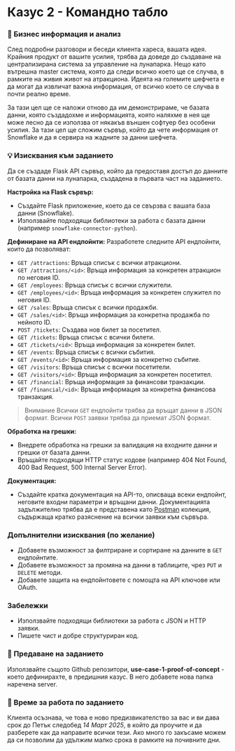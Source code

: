 # Казус 2 - Командно табло

### 📌 Бизнес информация и анализ

След подробни разговори и беседи клиента хареса, вашата идея. Крайния продукт от вашите усилия, трябва да доведе до създаване на централизирана система за управление на лунапарка. Нещо като вътрешна master система, която да следи всичко което ще се случва, в рамките на живия живот на атракциона. Идеята на големите шефчета е да могат да извличат важна информация, от всичко което се случва в почти реално време.

За тази цел ще се наложи отново да им демонстрираме, че базата данни, която създадохме и информацията, която наляхме в нея ще може лесно да се използва от някакъв външен софтуер без особени усилия. За тази цел ще сложим сървър, който да чете информация от Snowflake и да я сервира на жадните за данни шефчета.

### 💡 Изисквания към заданието

Да се създаде Flask API сървър, който да предоставя достъп до данните от базата данни на лунапарка, създадена в първата част на заданието.

**Настройка на Flask сървър:**
* Създайте Flask приложение, което да се свързва с вашата база данни (Snowflake).
* Използвайте подходящи библиотеки за работа с базата данни (например `snowflake-connector-python`).

**Дефиниране на API ендпойнти:**
Разработете следните API ендпойнти, които да позволяват:
* `GET /attractions`: Връща списък с всички атракциони.
* `GET /attractions/<id>`: Връща информация за конкретен атракцион по неговия ID.
* `GET /employees`: Връща списък с всички служители.
* `GET /employees/<id>`: Връща информация за конкретен служител по неговия ID.
* `GET /sales`: Връща списък с всички продажби.
* `GET /sales/<id>`: Връща информация за конкретна продажба по нейното ID.
* `POST /tickets`: Създава нов билет за посетител.
* `GET /tickets`: Връща списък с всички билети.
* `GET /tickets/<id>`: Връща информация за конкретен билет.
* `GET /events`: Връща списък с всички събития.
* `GET /events/<id>`: Връща информация за конкретно събитие.
* `GET /visitors`: Връща списък с всички посетители.
* `GET /visitors/<id>`: Връща информация за конкретен посетител.
* `GET /financial`: Връща информация за финансови транзакции.
* `GET /financial/<id>`: Връща информация за конкретна финансова транзакция.

> Внимание
> Всички `GET` ендпойнти трябва да връщат данни в JSON формат.
> Всички `POST` заявки трябва да приемат JSON формат.


**Обработка на грешки:**
* Внедрете обработка на грешки за валидация на входните данни и грешки от базата данни.
* Връщайте подходящи HTTP статус кодове (например 404 Not Found, 400 Bad Request, 500 Internal Server Error).

**Документация:**
* Създайте кратка документация на API-то, описваща всеки ендпойнт, неговите входни параметри и връщани данни. Документацията задължително трябва да е представена като [Postman](https://www.postman.com/) колекция, съдържаща кратко разяснение на всички заявки към сървъра.


###  Допълнителни изисквания (по желание)

* Добавете възможност за филтриране и сортиране на данните в `GET` ендпойнтите.
* Добавете възможност за промяна на данни в таблиците, чрез `PUT` и `DELETE` методи.
* Добавете защита на ендпойнтовете с помощта на API ключове или OAuth.

###  Забележки

* Използвайте подходящи библиотеки за работа с JSON и HTTP заявки.
* Пишете чист и добре структуриран код.

### 🚀 Предаване на заданието
Използвайте същото Github репозитори, **use-case-1-proof-of-concept** - което дефинирахте, в предишния казус. В него добавете нова папка наречена server. 

### 📅 Време за работа по заданието
Клиента осъзнава, че това е ново предизвикателство за вас и ви дава срок до Петък следобед *14 Март 2025*, в който да проучите и да разберете как да направите всички тези. Ако много го закъсаме можем да си позволим да удължим малко срока в рамките на почивните дни.